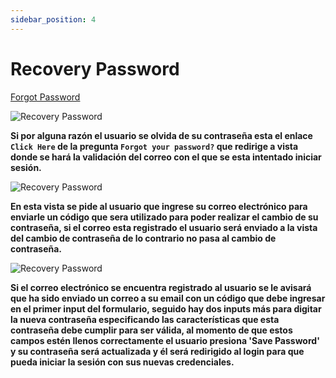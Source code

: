 ```yaml
---
sidebar_position: 4
---
```


# Recovery Password

[Forgot Password](https://www.waizant.com/auth/forgot-password)

![Recovery Password](/img/store-usuario/login/forgot_password.png )

**Si por alguna razón el usuario se olvida de su contraseña esta el enlace `Click Here` de la pregunta `Forgot your password?` que redirige a vista donde se hará la validación del correo con el que se esta intentado iniciar sesión.**

![Recovery Password](/img/store-usuario/login/reset_password_email.png )

**En esta vista se pide al usuario que ingrese su correo electrónico para enviarle un código que sera utilizado para poder realizar el cambio de su contraseña\, si el correo esta registrado el usuario será enviado a la vista del cambio de contraseña de lo contrario no pasa al cambio de contraseña.**

![Recovery Password](/img/store-usuario/login/change_password.png )

**Si el correo electrónico se encuentra registrado al usuario se le avisará que ha sido enviado un correo a su email con un código que debe ingresar en el primer input del formulario\, seguido hay dos inputs más para digitar la nueva contraseña especificando las características que esta contraseña debe cumplir para ser válida\, al momento de que estos campos estén llenos correctamente el usuario presiona 'Save Password' y su contraseña será actualizada y él será redirigido al login para que pueda iniciar la sesión con sus nuevas credenciales.**
